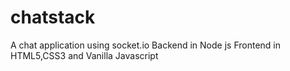 # chatstack
A chat application using socket.io
Backend in Node js
Frontend in HTML5,CSS3 and Vanilla Javascript
